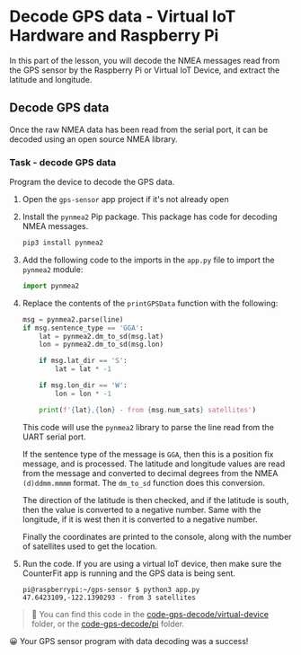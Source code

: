 # Decode GPS data - Virtual IoT Hardware and Raspberry Pi

In this part of the lesson, you will decode the NMEA messages read from the GPS sensor by the Raspberry Pi or Virtual IoT Device, and extract the latitude and longitude.

## Decode GPS data

Once the raw NMEA data has been read from the serial port, it can be decoded using an open source NMEA library.

### Task - decode GPS data

Program the device to decode the GPS data.

1. Open the `gps-sensor` app project if it's not already open

1. Install the `pynmea2` Pip package. This package has code for decoding NMEA messages.

    ```sh
    pip3 install pynmea2
    ```

1. Add the following code to the imports in the `app.py` file to import the `pynmea2` module:

    ```python
    import pynmea2
    ```

1. Replace the contents of the `printGPSData` function with the following:

    ```python
    msg = pynmea2.parse(line)
    if msg.sentence_type == 'GGA':
        lat = pynmea2.dm_to_sd(msg.lat)
        lon = pynmea2.dm_to_sd(msg.lon)

        if msg.lat_dir == 'S':
            lat = lat * -1

        if msg.lon_dir == 'W':
            lon = lon * -1

        print(f'{lat},{lon} - from {msg.num_sats} satellites')
    ```

    This code will use the `pynmea2` library to parse the line read from the UART serial port.

    If the sentence type of the message is `GGA`, then this is a position fix message, and is processed. The latitude and longitude values are read from the message and converted to decimal degrees from the NMEA `(d)ddmm.mmmm` format.  The `dm_to_sd` function does this conversion.

    The direction of the latitude is then checked, and if the latitude is south, then the value is converted to a negative number. Same with the longitude, if it is west then it is converted to a negative number.

    Finally the coordinates are printed to the console, along with the number of satellites used to get the location.

1. Run the code. If you are using a virtual IoT device, then make sure the CounterFit app is running and the GPS data is being sent.

    ```output
    pi@raspberrypi:~/gps-sensor $ python3 app.py 
    47.6423109,-122.1390293 - from 3 satellites
    ```

> 💁 You can find this code in the [code-gps-decode/virtual-device](code-gps-decode/virtual-device) folder, or the [code-gps-decode/pi](code-gps-decode/pi) folder.

😀 Your GPS sensor program with data decoding was a success!
